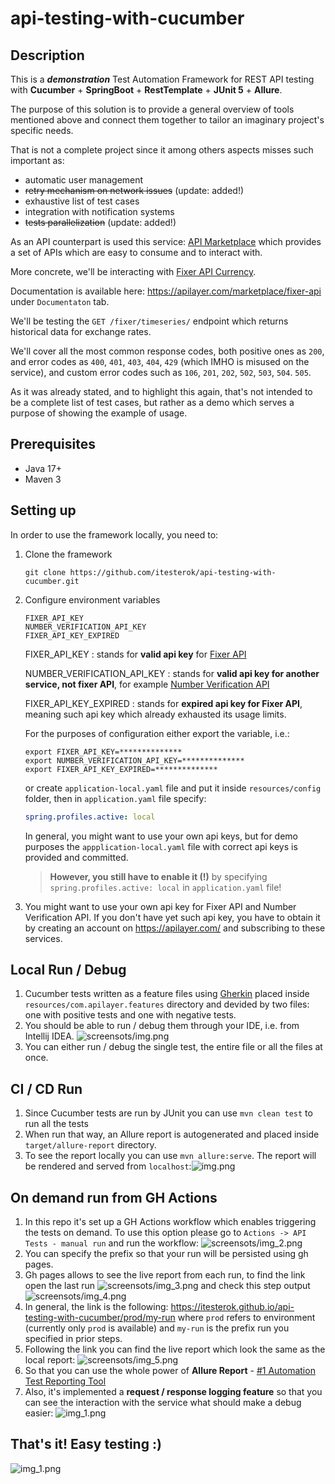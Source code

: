 # api-testing-with-cucumber

## Description

This is a ***demonstration*** Test Automation Framework for REST API testing with **Cucumber** + **SpringBoot** +
**RestTemplate** + **JUnit 5** + **Allure**.

The purpose of this solution is to provide a general overview of tools mentioned above and connect them together to
tailor an imaginary project's specific needs.

That is not a complete project since it among others aspects misses such important as:

* automatic user management
* ~~retry mechanism on network issues~~ (update: added!)
* exhaustive list of test cases
* integration with notification systems
* ~~tests parallelization~~ (update: added!)

As an API counterpart is used this service: [API Marketplace](https://apilayer.com/) which provides a set of APIs which
are easy to consume and to interact with.

More concrete, we'll be interacting with [Fixer API Currency](https://apilayer.com/marketplace/fixer-api).

Documentation is available here: https://apilayer.com/marketplace/fixer-api under `Documentaton` tab.

We'll be testing the `GET /fixer/timeseries/` endpoint which returns historical data for exchange rates.

We'll cover all the most common response codes, both positive ones as `200`, and error codes
as `400`, `401`, `403`, `404`,
`429` (which IMHO is misused on the service), and custom error codes such
as `106`, `201`, `202`, `502`, `503`, `504`. `505`.

As it was already stated, and to highlight this again, that's not intended to be a complete list of test cases, but
rather as a demo which serves a purpose of showing the example of usage.

## Prerequisites

- Java 17+
- Maven 3

## Setting up

In order to use the framework locally, you need to:

1. Clone the framework
   ```shell
   git clone https://github.com/itesterok/api-testing-with-cucumber.git
   ```

2. Configure environment variables

   ```shell
   FIXER_API_KEY
   NUMBER_VERIFICATION_API_KEY
   FIXER_API_KEY_EXPIRED
   ```

   FIXER_API_KEY
   : stands for **valid api key**
   for [Fixer API](https://apilayer.com/marketplace/fixer-api?utm_source=apilayermarketplace&utm_medium=featured)

   NUMBER_VERIFICATION_API_KEY
   : stands for **valid api key for another service, not fixer API**, for
   example [Number Verification API](https://apilayer.com/marketplace/number_verification-api)

   FIXER_API_KEY_EXPIRED
   : stands for **expired api key for Fixer API**, meaning such api key which already exhausted its usage limits.

   For the purposes of configuration either export the variable, i.e.:

   ```shell
   export FIXER_API_KEY=**************
   export NUMBER_VERIFICATION_API_KEY=**************
   export FIXER_API_KEY_EXPIRED=**************
   ```
   or create `application-local.yaml` file and put it inside `resources/config` folder, then in `application.yaml` file
   specify:

   ```yaml
   spring.profiles.active: local
   ```

   In general, you might want to use your own api keys, but for demo purposes the `appplication-local.yaml` file with
   correct api keys is provided and committed.

   > **However, you still have to enable it (!)** by specifying `spring.profiles.active: local` in `application.yaml`
   file!

3. You might want to use your own api key for Fixer API and Number Verification API. If you don't have yet such api
   key, you have to obtain it by creating an account on https://apilayer.com/ and subscribing to these services.

## Local Run / Debug

1. Cucumber tests written as a feature files using [Gherkin](https://cucumber.io/docs/gherkin/reference/) placed
   inside `resources/com.apilayer.features` directory and devided by two files: one with positive tests and one with
   negative tests.
2. You should be able to run / debug them through your IDE, i.e. from Intellij
   IDEA. ![screensots/img.png](screenshots/img.png)
3. You can either run / debug the single test, the entire file or all the files at once.

## CI / CD Run

1. Since Cucumber tests are run by JUnit you can use ```mvn clean test``` to run all the tests
2. When run that way, an Allure report is autogenerated and placed inside `target/allure-report` directory.
3. To see the report locally you can use ```mvn allure:serve```. The report will be rendered and served from
   `localhost`:![img.png](screenshots/img_13.png)

## On demand run from GH Actions

1. In this repo it's set up a GH Actions workflow which enables triggering the tests on demand. To use this option
   please go to `Actions -> API Tests - manual run` and run the
   workflow: ![screensots/img_2.png](screenshots/img_2.png)
2. You can specify the prefix so that your run will be persisted using gh pages.
3. Gh pages allows to see the live report from each run, to find the link open the last
   run ![screensots/img_3.png](screenshots/img_3.png) and
   check this step output ![screensots/img_4.png](screenshots/img_4.png)
4. In general, the link is the following: https://itesterok.github.io/api-testing-with-cucumber/prod/my-run where `prod`
   refers to environment (currently only `prod` is available) and `my-run` is the prefix run you specified in prior
   steps.
5. Following the link you can find the live report which look the same as the local
   report: ![screensots/img_5.png](screenshots/img_5.png)
6. So that you can use the whole power of **Allure Report** - [#1 Automation Test Reporting Tool](https://allurereport.org)
7. Also, it's implemented a **request / response logging feature** so that you can see the interaction with the service
   what
   should make a debug easier: ![img_1.png](screenshots/img_12.png)

## That's it! Easy testing :)

![img_1.png](screenshots/img_11.png)
